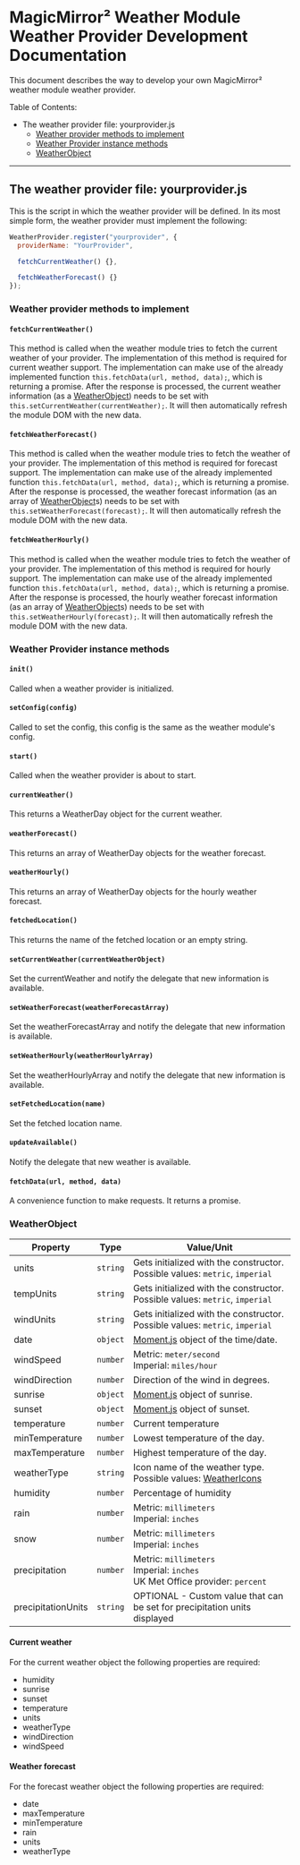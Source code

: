 # MagicMirror² Weather Module Weather Provider Development Documentation

This document describes the way to develop your own MagicMirror² weather module weather provider.

Table of Contents:

- The weather provider file: yourprovider.js
  - [Weather provider methods to implement](#weather-provider-methods-to-implement)
  - [Weather Provider instance methods](#weather-provider-instance-methods)
  - [WeatherObject](#weatherobject)

---

## The weather provider file: yourprovider.js

This is the script in which the weather provider will be defined. In its most simple form, the weather provider must implement the following:

```javascript
WeatherProvider.register("yourprovider", {
  providerName: "YourProvider",

  fetchCurrentWeather() {},

  fetchWeatherForecast() {}
});
```

### Weather provider methods to implement

#### `fetchCurrentWeather()`

This method is called when the weather module tries to fetch the current weather of your provider. The implementation of this method is required for current weather support.
The implementation can make use of the already implemented function `this.fetchData(url, method, data);`, which is returning a promise.
After the response is processed, the current weather information (as a [WeatherObject](#weatherobject)) needs to be set with `this.setCurrentWeather(currentWeather);`.
It will then automatically refresh the module DOM with the new data.

#### `fetchWeatherForecast()`

This method is called when the weather module tries to fetch the weather of your provider. The implementation of this method is required for forecast support.
The implementation can make use of the already implemented function `this.fetchData(url, method, data);`, which is returning a promise.
After the response is processed, the weather forecast information (as an array of [WeatherObject](#weatherobject)s) needs to be set with `this.setWeatherForecast(forecast);`.
It will then automatically refresh the module DOM with the new data.

#### `fetchWeatherHourly()`

This method is called when the weather module tries to fetch the weather of your provider. The implementation of this method is required for hourly support.
The implementation can make use of the already implemented function `this.fetchData(url, method, data);`, which is returning a promise.
After the response is processed, the hourly weather forecast information (as an array of [WeatherObject](#weatherobject)s) needs to be set with `this.setWeatherHourly(forecast);`.
It will then automatically refresh the module DOM with the new data.

### Weather Provider instance methods

#### `init()`

Called when a weather provider is initialized.

#### `setConfig(config)`

Called to set the config, this config is the same as the weather module's config.

#### `start()`

Called when the weather provider is about to start.

#### `currentWeather()`

This returns a WeatherDay object for the current weather.

#### `weatherForecast()`

This returns an array of WeatherDay objects for the weather forecast.

#### `weatherHourly()`

This returns an array of WeatherDay objects for the hourly weather forecast.

#### `fetchedLocation()`

This returns the name of the fetched location or an empty string.

#### `setCurrentWeather(currentWeatherObject)`

Set the currentWeather and notify the delegate that new information is available.

#### `setWeatherForecast(weatherForecastArray)`

Set the weatherForecastArray and notify the delegate that new information is available.

#### `setWeatherHourly(weatherHourlyArray)`

Set the weatherHourlyArray and notify the delegate that new information is available.

#### `setFetchedLocation(name)`

Set the fetched location name.

#### `updateAvailable()`

Notify the delegate that new weather is available.

#### `fetchData(url, method, data)`

A convenience function to make requests. It returns a promise.

### WeatherObject

| Property       | Type     | Value/Unit                                                                                                      |
| -------------- | -------- | --------------------------------------------------------------------------------------------------------------- |
| units          | `string` | Gets initialized with the constructor. <br> Possible values: `metric`, `imperial`                               |
| tempUnits      | `string` | Gets initialized with the constructor. <br> Possible values: `metric`, `imperial`                               |
| windUnits      | `string` | Gets initialized with the constructor. <br> Possible values: `metric`, `imperial`                               |
| date           | `object` | [Moment.js](https://momentjs.com/) object of the time/date.                                                     |
| windSpeed      | `number` | Metric: `meter/second` <br> Imperial: `miles/hour`                                                              |
| windDirection  | `number` | Direction of the wind in degrees.                                                                               |
| sunrise        | `object` | [Moment.js](https://momentjs.com/) object of sunrise.                                                           |
| sunset         | `object` | [Moment.js](https://momentjs.com/) object of sunset.                                                            |
| temperature    | `number` | Current temperature                                                                                             |
| minTemperature | `number` | Lowest temperature of the day.                                                                                  |
| maxTemperature | `number` | Highest temperature of the day.                                                                                 |
| weatherType    | `string` | Icon name of the weather type. <br> Possible values: [WeatherIcons](https://www.npmjs.com/package/weathericons) |
| humidity       | `number` | Percentage of humidity                                                                                          |
| rain           | `number` | Metric: `millimeters` <br> Imperial: `inches`                                                                   |
| snow           | `number` | Metric: `millimeters` <br> Imperial: `inches`                                                                   |
| precipitation  | `number` | Metric: `millimeters` <br> Imperial: `inches` <br> UK Met Office provider: `percent`                            |
| precipitationUnits  | `string` | OPTIONAL - Custom value that can be set for precipitation units displayed                                  |

#### Current weather

For the current weather object the following properties are required:

- humidity
- sunrise
- sunset
- temperature
- units
- weatherType
- windDirection
- windSpeed

#### Weather forecast

For the forecast weather object the following properties are required:

- date
- maxTemperature
- minTemperature
- rain
- units
- weatherType
